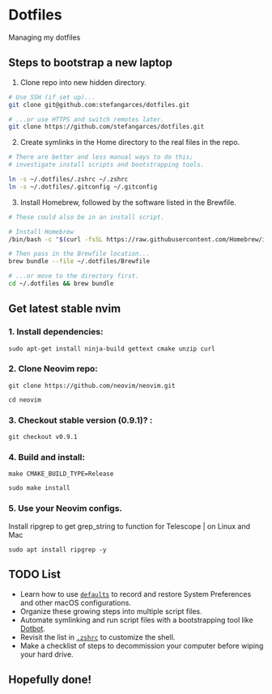 # Dotfiles

Managing my dotfiles

## Steps to bootstrap a new laptop

1. Clone repo into new hidden directory.

```zsh
# Use SSH (if set up)...
git clone git@github.com:stefangarces/dotfiles.git

# ...or use HTTPS and switch remotes later.
git clone https://github.com/stefangarces/dotfiles.git
```


2. Create symlinks in the Home directory to the real files in the repo.

```zsh
# There are better and less manual ways to do this;
# investigate install scripts and bootstrapping tools.

ln -s ~/.dotfiles/.zshrc ~/.zshrc
ln -s ~/.dotfiles/.gitconfig ~/.gitconfig
```


3. Install Homebrew, followed by the software listed in the Brewfile.

```zsh
# These could also be in an install script.

# Install Homebrew
/bin/bash -c "$(curl -fsSL https://raw.githubusercontent.com/Homebrew/install/HEAD/install.sh)"

# Then pass in the Brewfile location...
brew bundle --file ~/.dotfiles/Brewfile

# ...or move to the directory first.
cd ~/.dotfiles && brew bundle
```

## Get latest stable nvim

### 1. Install dependencies:

```
sudo apt-get install ninja-build gettext cmake unzip curl
```

### 2. Clone Neovim repo:

```
git clone https://github.com/neovim/neovim.git

cd neovim
```

### 3. Checkout stable version (0.9.1)? :

```
git checkout v0.9.1
```

### 4. Build and install:

```
make CMAKE_BUILD_TYPE=Release

sudo make install
```

### 5. Use your Neovim configs.
Install ripgrep to get grep_string to function for Telescope | on Linux and Mac
```
sudo apt install ripgrep -y
```


## TODO List

- Learn how to use [`defaults`](https://macos-defaults.com/#%F0%9F%99%8B-what-s-a-defaults-command) to record and restore System Preferences and other macOS configurations.
- Organize these growing steps into multiple script files.
- Automate symlinking and run script files with a bootstrapping tool like [Dotbot](https://github.com/anishathalye/dotbot).
- Revisit the list in [`.zshrc`](.zshrc) to customize the shell.
- Make a checklist of steps to decommission your computer before wiping your hard drive.

## Hopefully done!
